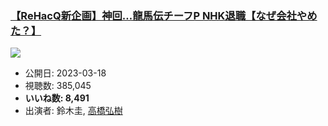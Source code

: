 ### [【ReHacQ新企画】神回…龍馬伝チーフP NHK退職【なぜ会社やめた？】](https://www.youtube.com/watch?v=uA83EVjn8HE)
[![](https://img.youtube.com/vi/uA83EVjn8HE/sddefault.jpg)](https://www.youtube.com/watch?v=uA83EVjn8HE)
-   公開日: 2023-03-18
-   視聴数: 385,045
-   **いいね数: 8,491**
-   出演者: 鈴木圭, [高橋弘樹](/rehacq_fan/people/高橋弘樹 "wikilink")
